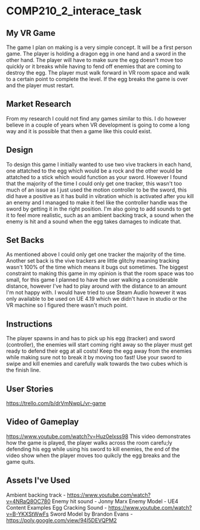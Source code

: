 # COMP210_2_interace_task
## My VR Game
The game I plan on making is a very simple concept. It will be a first person game. The player is holding a dragon egg in one hand and a sword in the other hand. The player will have to make sure the egg doesn't move too quickly or it breaks while having to fend off enemies that are coming to destroy the egg. The player must walk forward in VR room space and walk to a certain point to complete the level. If the egg breaks the game is over and the player must restart.
## Market Research
From my research I could not find any games similar to this. I do however believe in a couple of years when VR development is going to come a long way and it is possible that then a game like this could exist.
## Design
To design this game I initially wanted to use two vive trackers in each hand, one attatched to the egg which would be a rock and the other would be attatched to a stick which would function as your sword. However I found that the majority of the time I could only get one tracker, this wasn't too much of an issue as I just used the motion controller to be the sword, this did have a positive as it has build in vibration which is activated after you kill an enemy and I managed to make it feel like the controller handle was the sword by getting it in the right position. I'm also going to add sounds to get it to feel more realistic, such as an ambient backing track, a sound when the enemy is hit and a sound when the egg takes damages to indicate that.
## Set Backs
As mentioned above I could only get one tracker the majority of the time. Another set back is the vive trackers are little glitchy meaning tracking wasn't 100% of the time which means it bugs out sometimes. The biggest constraint to making this game in my opinion is that the room space was too small, for this game I planned to have the user walking a considerable distance, however I've had to play around with the distance to an amount I'm not happy with. I would have tried to use Steam Audio however it was only available to be used on UE 4.19 which we didn't have in studio or the VR machine so I figured there wasn't much point.
## Instructions
The player spawns in and has to pick up his egg (tracker) and sword (controller), the enemies will start coming right away so the player must get ready to defend their egg at all costs! Keep the egg away from the enemies while making sure not to break it by moving too fast! Use your sword to swipe and kill enemies and carefully walk towards the two cubes which is the finish line.
## User Stories
https://trello.com/b/drVmNwpL/vr-game
## Video of Gameplay
https://www.youtube.com/watch?v=Huz0elxss98
This video demonstrates how the game is played, the player walks across the room carefu;ly defending his egg while using his sword to kill enemies, the end of the video show when the player moves too quikcly the egg breaks and the game quits.
## Assets I've Used
Ambient backing track - https://www.youtube.com/watch?v=4NRaQ8OC780
Enemy hit sound - Jonny Marx
Enemy Model - UE4 Content Examples
Egg Cracking Sound - https://www.youtube.com/watch?v=B-YKXStWwFs
Sword Model by Brandon Evans - https://poly.google.com/view/94l5DEVQPM2
